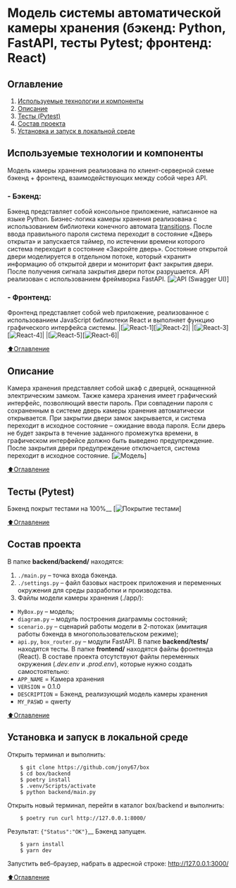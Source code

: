 # Модель системы автоматической камеры хранения (бэкенд: Python, FastAPI, тесты Pytest; фронтенд: React)
## Оглавление
1. [Используемые технологии и компоненты](#Используемые-технологии-и-компоненты)
2. [Описание](#Описание)
3. [Тесты (Pytest)](#Тесты-(Pytest))
3. [Состав проекта](#Состав-проекта)
4. [Установка и запуск в локальной среде](#Установка-и-запуск-в-локальной-среде)
## Используемые технологии и компоненты
Модель камеры хранения реализована по клиент-серверной схеме бэкенд + фронтенд, взаимодействующих между собой через API.
### - Бэкенд:
Бэкенд представляет собой консольное приложение, написанное на языке Python. Бизнес-логика камеры хранения реализована с использованием библиотеки конечного автомата [transitions](https://github.com/pytransitions/transitions). 
После ввода правильного пароля система переходит в состояние «Дверь открыта» и запускается таймер, по истечении времени которого система переходит в состояние «Закройте дверь». Состояние открытой двери моделируется в отдельном потоке, который «хранит» информацию об открытой двери и мониторит факт закрытия двери. После получения сигнала закрытия двери поток разрушается.
API реализован с использованием фреймворка FastAPI.
[![API (Swagger UI)](/_jpg/2.jpg)]
### - Фронтенд:
Фронтенд представляет собой web приложение, реализованное с использованием JavaScript библиотеки React и выполняет функцию графического интерфейса системы.
|[![React-1](/_jpg/3.jpg)][![React-2](/_jpg/4.jpg)]|
|[![React-3](/_jpg/5.jpg)][![React-4](/_jpg/6.jpg)]|
|[![React-5](/_jpg/7.jpg)][![React-6](/_jpg/8.jpg)]|

[:arrow_up:Оглавление](#Оглавление)

## Описание
Камера хранения представляет собой шкаф с дверцей, оснащенной электрическим замком. Также камера хранения имеет графический интерфейс, позволяющий ввести пароль. При совпадении пароля с сохраненным в системе дверь камеры хранения автоматически открывается. При закрытии двери замок закрывается, и система переходит в исходное состояние – ожидание ввода пароля. Если дверь не будет закрыта в течение заданного промежутка времени, в графическом интерфейсе должно быть выведено предупреждение. После закрытия двери предупреждение отключается, система переходит в исходное состояние.
[![Модель](/_jpg/1.jpg)]

[:arrow_up:Оглавление](#Оглавление)

## Тесты (Pytest)
Бэкенд покрыт тестами на 100%__
[![Покрытие тестами](/_jpg/9.jpg)]

[:arrow_up:Оглавление](#Оглавление)

## Состав проекта
В папке **backend/backend/** находятся:
1. `./main.py` – точка входа бэкенда.
2. `./settings.py` – файл базовых настроек приложения и переменных окружения для среды разработки и производства.
3. Файлы модели камеры хранения (./app/):
- `MyBox.py` – модель;
- `diagram.py` – модуль построения диаграммы состояний;
- `scenario.py` – сценарий работы модели в 2-потоках (имитация работы бэкенда в многопользовательском режиме);
- `api.py`, `box_router.py` – модули FastAPI.
В папке **backend/tests/** находятся тесты.
В папке **frontend/** находятся файлы фронтенда (React).
В составе проекта отсутствуют файлы переменных окружения (*.dev.env* и *.prod.env*), которые нужно создать самостоятельно:
- `APP_NAME` = Камера хранения
- `VERSION` = 0.1.0
- `DESCRIPTION` = Бэкенд, реализующий модель камеры хранения
- `MY_PASWD` = qwerty

[:arrow_up:Оглавление](#Оглавление)

## Установка и запуск в локальной среде
Открыть терминал и выполнить:
```
	$ git clone https://github.com/jony67/box
	$ cd box/backend
	$ poetry install
	$ .venv/Scripts/activate
	$ python backend/main.py
```
Открыть новый терминал, перейти в каталог box/backend и выполнить:
```
	$ poetry run curl http://127.0.0.1:8000/
```
Результат:
`{"Status":"OK"}`__
Бэкенд запущен.
```
	$ yarn install
	$ yarn dev
```
Запустить веб-браузер, набрать в адресной строке:
http://127.0.0.1:3000/

[:arrow_up:Оглавление](#Оглавление)
